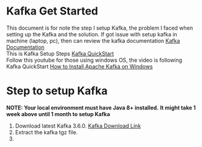 # Kafka Get Started 
This document is for note the step I setup Kafka, the problem I faced when setting up the Kafka and the solution.
If got issue with setup kafka in machine (laptop, pc), then can review the kafka documentation [Kafka Documentation](https://kafka.apache.org/documentation/)
<br> This is Kafka Setup Steps [Kafka QuickStart](https://kafka.apache.org/quickstart)
<br> Follow this youtube for those using windows OS, the video is following Kafka QuickStart [How to Install Apache Kafka on Windows](https://www.youtube.com/watch?v=aKDWWICgfA0)

# Step to setup Kafka
**NOTE: Your local environment must have Java 8+ installed.**
**It might take 1 week above until 1 month to setup Kafka**
1. Download latest Kafka 3.6.0. [Kafka Download Link](https://www.apache.org/dyn/closer.cgi?path=/kafka/3.6.0/kafka_2.13-3.6.0.tgz)
2. Extract the kafka tgz file.
3. 
